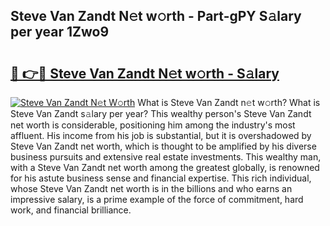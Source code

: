 ## Steve Van Zandt N𝚎t w𝚘rth - Part-gPY S𝚊lary per year 1Zwo9

# <h2><a href="http://gc46zgz.nevu.top/?p=Steve+Van+Zandt">🔗 👉🔴 Steve Van Zandt N𝚎t w𝚘rth - S𝚊lary</a></h2>

[![Steve Van Zandt N𝚎t W𝚘rth](https://i.imgur.com/Oavwk0R.jpeg)](http://gc46zgz.nevu.top/?p=Steve+Van+Zandt)
What is Steve Van Zandt n𝚎t w𝚘rth? What is Steve Van Zandt s𝚊lary per year?
This wealthy person's Steve Van Zandt net worth is considerable, positioning him among the industry's most affluent. His income from his job is substantial, but it is overshadowed by Steve Van Zandt net worth, which is thought to be amplified by his diverse business pursuits and extensive real estate investments. This wealthy man, with a Steve Van Zandt net worth among the greatest globally, is renowned for his astute business sense and financial expertise. This rich individual, whose Steve Van Zandt net worth is in the billions and who earns an impressive salary, is a prime example of the force of commitment, hard work, and financial brilliance.
